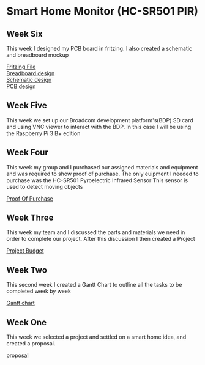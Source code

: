 # Smart Home Monitor (HC-SR501 PIR)

<h2> Week Six </h2>

<p> This week I designed my PCB board in fritzing. I also created a schematic and breadboard mockup</p>

[Fritzing File](https://github.com/getLiauba/SmartHomeMonitor/blob/master/Electronics/HC-SR501-Pi.fzz)<br />
[Breadboard design](https://github.com/getLiauba/SmartHomeMonitor/blob/master/Images/Fritzing/HC-SR501-Pi_Breadboard.jpg)<br />
[Schematic design](https://github.com/getLiauba/SmartHomeMonitor/blob/master/Images/Fritzing/HC-SR501-Pi_schem.jpg)<br />
[PCB design](https://github.com/getLiauba/SmartHomeMonitor/blob/master/Images/Fritzing/HC-SR501-Pi_pcb.jpg)<br />





<h2> Week Five </h2>

<p>This week we set up our Broadcom development platform's(BDP) SD card and using VNC viewer to interact with the BDP. In this case I will be using the Raspberry Pi 3 B+ edition </p>

<h2> Week Four </h2>

<p>This week my group and I purchased our assigned materials and equipment and was required to show proof of purchase. The only euipment I needed to purchase was the HC-SR501 Pyroelectric Infrared Sensor This sensor is used to detect moving objects </p>

[Proof Of Purchase](https://github.com/getLiauba/SmartHomeMonitor/blob/master/Documentation/purchase.png)

<h2> Week Three </h2>

<p> This week my team and I discussed the parts and materials we need in order to complete our project. After this discussion I then created a Project </p>

[Project Budget](https://github.com/getLiauba/SmartHomeMonitor/blob/master/Documentation/Budget.pdf)

<h2> Week Two </h2>

<p>This second week I created a Gantt Chart to outline all the tasks to be completed week by week </p>

[Gantt chart](https://github.com/getLiauba/SmartHomeMonitor/blob/master/Documentation/HardwareSchedule.pdf)


<h2> Week One </h2>

<p>This week we selected a project and settled on a smart home idea, and created a proposal.</p>

[proposal](https://github.com/getLiauba/SmartHomeMonitor/blob/master/Documentation/ProposalAndrewLiauba2.pdf)
